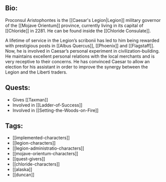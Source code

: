 ## Bio:

Proconsul Aristophontes is the [[Caesar's Legion|Legion]] military governor of the [[Mojave Orientum]] province, currently living in its capital of [[Chloride]] in 2281. He can be found inside the [[Chloride Consulate]].

A lifetime of service in the Legion’s scribonii has led to him being rewarded with prestigious posts in [[Albus Quercus]], [[Phoenix]] and [[Flagstaff]]. Now, he is involved in Caesar’s personal experiment in civilization-building. He maintains excellent personal relations with the local merchants and is very receptive to their concerns. He has convinced Caesar to allow an election for his assistant in order to improve the synergy between the Legion and the Liberti traders.

## Quests:

- Gives [[Taxman]]
- Involved in [[Ladder-of-Success]]
- Involved in [[Setting-the-Woods-on-Fire]]

## Tags:

- [[implemented-characters]]
- [[legion-characters]]
- [[legion-administratio-characters]]
- [[mojave-orientum-characters]]
- [[quest-givers]]
- [[chloride-characters]]
- [[alaska]]
- [[duncan]]